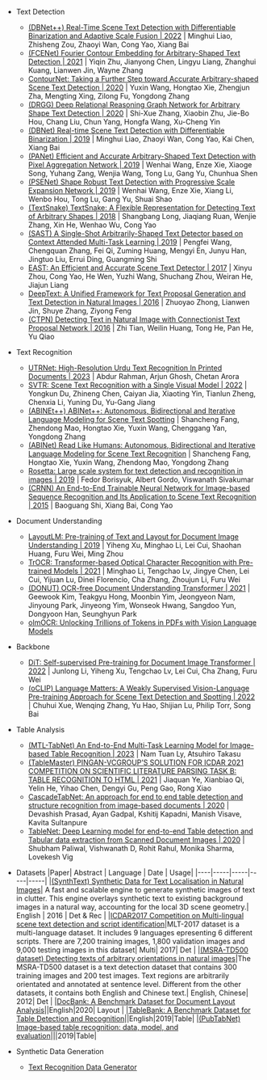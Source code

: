 - Text Detection
    + [(DBNet++) Real-Time Scene Text Detection with Differentiable Binarization and Adaptive Scale Fusion | 2022](https://arxiv.org/abs/2202.10304) | Minghui Liao, Zhisheng Zou, Zhaoyi Wan, Cong Yao, Xiang Bai
    + [(FCENet) Fourier Contour Embedding for Arbitrary-Shaped Text Detection | 2021](https://arxiv.org/abs/2104.10442) | Yiqin Zhu, Jianyong Chen, Lingyu Liang, Zhanghui Kuang, Lianwen Jin, Wayne Zhang
    + [ContourNet: Taking a Further Step toward Accurate Arbitrary-shaped Scene Text Detection | 2020](https://arxiv.org/pdf/2004.04940.pdf) | Yuxin Wang, Hongtao Xie, Zhengjun Zha, Mengting Xing, Zilong Fu, Yongdong Zhang
    + [(DRGG) Deep Relational Reasoning Graph Network for Arbitrary Shape Text Detection | 2020](https://arxiv.org/abs/2003.07493) | Shi-Xue Zhang, Xiaobin Zhu, Jie-Bo Hou, Chang Liu, Chun Yang, Hongfa Wang, Xu-Cheng Yin
    + [(DBNet) Real-time Scene Text Detection with Differentiable Binarization | 2019](https://arxiv.org/abs/1911.08947) | Minghui Liao, Zhaoyi Wan, Cong Yao, Kai Chen, Xiang Bai
    + [(PANet) Efficient and Accurate Arbitrary-Shaped Text Detection with Pixel Aggregation Network | 2019](https://arxiv.org/abs/1908.05900) | Wenhai Wang, Enze Xie, Xiaoge Song, Yuhang Zang, Wenjia Wang, Tong Lu, Gang Yu, Chunhua Shen
    + [(PSENet) Shape Robust Text Detection with Progressive Scale Expansion Network | 2019](https://arxiv.org/abs/1903.12473) | Wenhai Wang, Enze Xie, Xiang Li, Wenbo Hou, Tong Lu, Gang Yu, Shuai Shao
    + [(TextSnake) TextSnake: A Flexible Representation for Detecting Text of Arbitrary Shapes | 2018](https://arxiv.org/abs/1807.01544) | Shangbang Long, Jiaqiang Ruan, Wenjie Zhang, Xin He, Wenhao Wu, Cong Yao
    + [(SAST) A Single-Shot Arbitrarily-Shaped Text Detector based on Context Attended Multi-Task Learning | 2019](https://arxiv.org/abs/1908.05498) | Pengfei Wang, Chengquan Zhang, Fei Qi, Zuming Huang, Mengyi En, Junyu Han, Jingtuo Liu, Errui Ding, Guangming Shi
    + [EAST: An Efficient and Accurate Scene Text Detector | 2017](https://arxiv.org/abs/1704.03155) | Xinyu Zhou, Cong Yao, He Wen, Yuzhi Wang, Shuchang Zhou, Weiran He, Jiajun Liang
    + [DeepText: A Unified Framework for Text Proposal Generation and Text Detection in Natural Images | 2016](https://arxiv.org/abs/1605.07314) | Zhuoyao Zhong, Lianwen Jin, Shuye Zhang, Ziyong Feng
    + [(CTPN) Detecting Text in Natural Image with Connectionist Text Proposal Network | 2016](https://arxiv.org/abs/1609.03605) | Zhi Tian, Weilin Huang, Tong He, Pan He, Yu Qiao

- Text Recognition
    + [UTRNet: High-Resolution Urdu Text Recognition In Printed Documents | 2023](https://arxiv.org/abs/2306.15782) | Abdur Rahman, Arjun Ghosh, Chetan Arora
    + [SVTR: Scene Text Recognition with a Single Visual Model | 2022](https://arxiv.org/abs/2205.00159) | Yongkun Du, Zhineng Chen, Caiyan Jia, Xiaoting Yin, Tianlun Zheng, Chenxia Li, Yuning Du, Yu-Gang Jiang
    + [(ABINEt++) ABINet++: Autonomous, Bidirectional and Iterative Language Modeling for Scene Text Spotting](https://arxiv.org/abs/2211.10578) | Shancheng Fang, Zhendong Mao, Hongtao Xie, Yuxin Wang, Chenggang Yan, Yongdong Zhang
    + [(ABINet) Read Like Humans: Autonomous, Bidirectional and Iterative Language Modeling for Scene Text Recognition](https://arxiv.org/abs/2103.06495) | Shancheng Fang, Hongtao Xie, Yuxin Wang, Zhendong Mao, Yongdong Zhang
    + [Rosetta: Large scale system for text detection and recognition in images | 2019](https://arxiv.org/abs/1910.05085) | Fedor Borisyuk, Albert Gordo, Viswanath Sivakumar
    + [(CRNN) An End-to-End Trainable Neural Network for Image-based Sequence Recognition and Its Application to Scene Text Recognition | 2015](https://arxiv.org/abs/1507.05717) | Baoguang Shi, Xiang Bai, Cong Yao

- Document Understanding
    + [LayoutLM: Pre-training of Text and Layout for Document Image Understanding | 2019](https://arxiv.org/abs/1912.13318) | Yiheng Xu, Minghao Li, Lei Cui, Shaohan Huang, Furu Wei, Ming Zhou
    + [TrOCR: Transformer-based Optical Character Recognition with Pre-trained Models | 2021](https://arxiv.org/abs/2109.10282) | Minghao Li, Tengchao Lv, Jingye Chen, Lei Cui, Yijuan Lu, Dinei Florencio, Cha Zhang, Zhoujun Li, Furu Wei
    + [(DONUT) OCR-free Document Understanding Transformer | 2021](https://arxiv.org/abs/2111.15664) | Geewook Kim, Teakgyu Hong, Moonbin Yim, Jeongyeon Nam, Jinyoung Park, Jinyeong Yim, Wonseok Hwang, Sangdoo Yun, Dongyoon Han, Seunghyun Park
    + [olmOCR: Unlocking Trillions of Tokens in PDFs with Vision Language Models](https://arxiv.org/pdf/2502.18443)

- Backbone
    + [DiT: Self-supervised Pre-training for Document Image Transformer | 2022](https://arxiv.org/abs/2203.02378) | Junlong Li, Yiheng Xu, Tengchao Lv, Lei Cui, Cha Zhang, Furu Wei
    + [(oCLIP) Language Matters: A Weakly Supervised Vision-Language Pre-training Approach for Scene Text Detection and Spotting | 2022](https://arxiv.org/abs/2203.03911) | Chuhui Xue, Wenqing Zhang, Yu Hao, Shijian Lu, Philip Torr, Song Bai

- Table Analysis
    + [(MTL-TabNet) An End-to-End Multi-Task Learning Model for Image-based Table Recognition | 2023](https://arxiv.org/abs/2303.08648) | Nam Tuan Ly, Atsuhiro Takasu
    + [(TableMaster) PINGAN-VCGROUP’S SOLUTION FOR ICDAR 2021 COMPETITION ON SCIENTIFIC LITERATURE PARSING TASK B: TABLE RECOGNITION TO HTML | 2021](https://arxiv.org/abs/2105.01848) | Jiaquan Ye, Xianbiao Qi, Yelin He, Yihao Chen, Dengyi Gu, Peng Gao, Rong Xiao
    + [CascadeTabNet: An approach for end to end table detection and structure recognition from image-based documents | 2020](https://arxiv.org/abs/2004.12629) | Devashish Prasad, Ayan Gadpal, Kshitij Kapadni, Manish Visave, Kavita Sultanpure
    + [TableNet: Deep Learning model for end-to-end Table detection and Tabular data extraction from Scanned Document Images | 2020](https://arxiv.org/abs/2001.01469) | Shubham Paliwal, Vishwanath D, Rohit Rahul, Monika Sharma, Lovekesh Vig

+ Datasets
    |Paper| Abstract | Language | Date | Usage|
    |----|-----|-----|-----|-----|
    |[(SynthText) Synthetic Data for Text Localisation in Natural Images](https://arxiv.org/abs/1604.06646)| A fast and scalable engine to generate synthetic images of text in clutter. This engine overlays synthetic text to existing background images in a natural way, accounting for the local 3D scene geometry.| English | 2016 | Det & Rec |
    |[ICDAR2017 Competition on Multi-lingual scene text detection and script identification](https://rrc.cvc.uab.es/?ch=8)|MLT-2017 dataset is a multi-language dataset. It includes 9 languages epresenting 6 different scripts. There are 7,200 training images, 1,800 validation images and 9,000 testing images in this dataset| Multi| 2017| Det |
    |[(MSRA-TD500 dataset) Detecting texts of arbitrary orientations in natural images](https://ieeexplore.ieee.org/document/6247787)|The MSRA-TD500 dataset is a text detection dataset that contains 300 training images and 200 test images. Text regions are arbitrarily orientated and annotated at sentence level. Different from the other datasets, it contains both English and Chinese text.| English, Chinese| 2012| Det |
    |[DocBank: A Benchmark Dataset for Document Layout Analysis](https://arxiv.org/abs/2006.01038)||English|2020| Layout |
    |[TableBank: A Benchmark Dataset for Table Detection and Recognition](https://arxiv.org/abs/1903.01949)||English|2019|Table|
    |[(PubTabNet) Image-based table recognition: data, model, and evaluation](https://arxiv.org/abs/1911.10683)|||2019|Table|

+ Synthetic Data Generation
    + [Text Recognition Data Generator](https://github.com/Belval/TextRecognitionDataGenerator)
